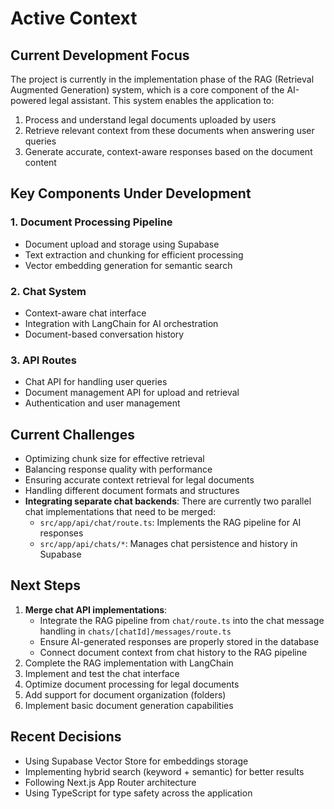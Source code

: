 # Active Context

## Current Development Focus

The project is currently in the implementation phase of the RAG (Retrieval Augmented Generation) system, which is a core component of the AI-powered legal assistant. This system enables the application to:

1. Process and understand legal documents uploaded by users
2. Retrieve relevant context from these documents when answering user queries
3. Generate accurate, context-aware responses based on the document content

## Key Components Under Development

### 1. Document Processing Pipeline
- Document upload and storage using Supabase
- Text extraction and chunking for efficient processing
- Vector embedding generation for semantic search

### 2. Chat System
- Context-aware chat interface
- Integration with LangChain for AI orchestration
- Document-based conversation history

### 3. API Routes
- Chat API for handling user queries
- Document management API for upload and retrieval
- Authentication and user management

## Current Challenges

- Optimizing chunk size for effective retrieval
- Balancing response quality with performance
- Ensuring accurate context retrieval for legal documents
- Handling different document formats and structures
- **Integrating separate chat backends**: There are currently two parallel chat implementations that need to be merged:
  - `src/app/api/chat/route.ts`: Implements the RAG pipeline for AI responses
  - `src/app/api/chats/*`: Manages chat persistence and history in Supabase

## Next Steps

1. **Merge chat API implementations**:
   - Integrate the RAG pipeline from `chat/route.ts` into the chat message handling in `chats/[chatId]/messages/route.ts`
   - Ensure AI-generated responses are properly stored in the database
   - Connect document context from chat history to the RAG pipeline
2. Complete the RAG implementation with LangChain
3. Implement and test the chat interface
4. Optimize document processing for legal documents
5. Add support for document organization (folders)
6. Implement basic document generation capabilities

## Recent Decisions

- Using Supabase Vector Store for embeddings storage
- Implementing hybrid search (keyword + semantic) for better results
- Following Next.js App Router architecture
- Using TypeScript for type safety across the application
